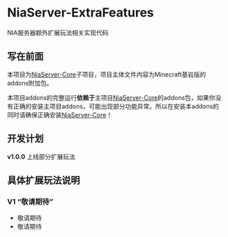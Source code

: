 # NiaServer-ExtraFeatures

NIA服务器额外扩展玩法相关实现代码

## 写在前面

本项目为[NiaServer-Core](https://github.com/Nia-Server/NiaServer-Core)子项目，项目主体文件内容为Minecraft基岩版的addons附加包。

本项目addons的完整运行**依赖于**主项目[NiaServer-Core](https://github.com/Nia-Server/NiaServer-Core)的addons包，如果你没有正确的安装主项目addons，可能出现部分功能异常。所以在安装本addons的同时请确保正确安装[NiaServer-Core](https://github.com/Nia-Server/NiaServer-Core)！

## 开发计划

**v1.0.0** 上线部分扩展玩法

## 具体扩展玩法说明

### V1 “敬请期待”

- 敬请期待
- 敬请期待

